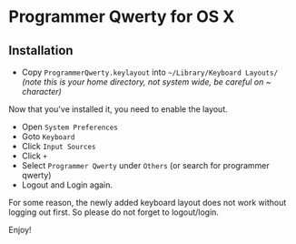 Programmer Qwerty for OS X
==========================

Installation
------------
* Copy `ProgrammerQwerty.keylayout` into `~/Library/Keyboard Layouts/` *(note
  this is your home directory, not system wide, be careful on ~ character)*

Now that you've installed it, you need to enable the layout.

* Open `System Preferences`
* Goto `Keyboard`
* Click `Input Sources`
* Click `+`
* Select `Programmer Qwerty` under `Others` (or search for programmer qwerty)
* Logout and Login again.

For some reason, the newly added keyboard layout does not work without logging
out first. So please do not forget to logout/login.

Enjoy!


